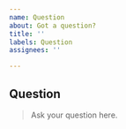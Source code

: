 ```yaml
---
name: Question
about: Got a question?
title: ''
labels: Question
assignees: ''

---
```


## Question
> Ask your question here.
